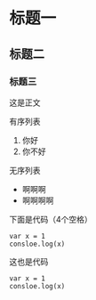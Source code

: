 # 标题一
## 标题二
### 标题三 

这是正文

有序列表
1. 你好
2. 你不好

无序列表
* 啊啊啊
* 啊啊啊啊

下面是代码（4个空格）

    var x = 1
    consloe.log(x)
    
 这也是代码
 
 ```
 var x = 1
 consloe.log(x)
 ```

